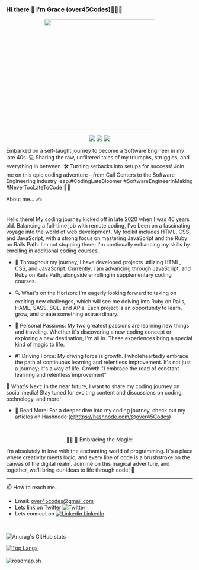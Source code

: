 ### Hi there 👋 I'm Grace (over45Codes)💜🇲🇽
<p align="center">
<img src="https://user-images.githubusercontent.com/26774028/205184472-ca310add-53b1-43bf-8113-e5901b914878.png" data-canonical-src="[https://gyazo.com/eb5c5741b6a9a16c692170a41a49c858.png](https://user-images.githubusercontent.com/26774028/205184472-ca310add-53b1-43bf-8113-e5901b914878.png)" width="300" height="300" /></p>

<p align="center">
<img src="https://img.shields.io/badge/HTML5-E34F26?style=for-the-badge&logo=html5&logoColor=white" /> <img src="https://img.shields.io/badge/CSS3-1572B6?style=for-the-badge&logo=css3&logoColor=white" /> <img src="https://img.shields.io/badge/JavaScript-F7DF1E?style=for-the-badge&logo=javascript&logoColor=black" /></p>

<p align="center">

Embarked on a self-taught journey to become a Software Engineer in my late 40s. 💻 Sharing the raw, unfiltered tales of my triumphs, struggles, and everything in between. 🛠️ Turning setbacks into setups for success! Join me on this epic coding adventure—from Call Centers to the Software Engineering industry leap.#CodingLateBloomer #SoftwareEngineerInMaking #NeverTooLateToCode 🚀✨
<br>
</p>
About me...
✍️
<br>
<br>

Hello there! My coding journey kicked off in late 2020 when I was 46 years old. Balancing a full-time job with remote coding, I've been on a fascinating voyage into the world of web development. My toolkit includes HTML, CSS, and JavaScript, with a strong focus on mastering JavaScript and the Ruby on Rails Path. I'm not stopping there; I'm continually enhancing my skills by enrolling in additional coding courses.
- 🌱 Throughout my journey, I have developed projects utilizing HTML, CSS, and JavaScript. Currently, I am advancing through JavaScript, and Ruby on Rails Path, alongside enrolling in supplementary coding courses. 

- 🔍 What's on the Horizon: 
I'm eagerly looking forward to taking on exciting new challenges, which will see me delving into Ruby on Rails, HAML, SASS, SQL, and APIs. Each project is an opportunity to learn, grow, and create something extraordinary.

- 💖 Personal Passions: 
My two greatest passions are learning new things and traveling. Whether it's discovering a new coding concept or exploring a new destination, I'm all in. These experiences bring a special kind of magic to life.

- #1 Driving Force:
My driving force is growth. I wholeheartedly embrace the path of continuous learning and relentless improvement. It's not just a journey; it's a way of life. Growth "I embrace the road of constant learning and relentless improvement"

🌱 What's Next: 
In the near future, I want to share my coding journey on social media! Stay tuned for exciting content and discussions on coding, technology, and more!

- 📖 Read More:
For a deeper dive into my coding journey, check out my articles on Hashnode:(@https://hashnode.com/@over45Codes) 
<br>
<p align="center">
👩🏻‍ 🌺 Embracing the Magic:

I'm absolutely in love with the enchanting world of programming. It's a place where creativity meets logic, and every line of code is a brushstroke on the canvas of the digital realm. Join me on this magical adventure, and together, we'll bring our ideas to life through code! 💫</p>

********
📫 How to reach me... 
- Email: over45codes@gmail.com
- Lets link on Twitter [![Twitter](https://img.shields.io/twitter/url/https/twitter.com/cloudposse.svg?style=social&label=Follow%20%40over45Codes)](https://twitter.com/over45Codes)
- Lets connect on [![Linkedin](https://i.stack.imgur.com/gVE0j.png) LinkedIn](https://www.linkedin.com/in/castanedagrace/)
<br>


![Anurag's GitHub stats](https://github-readme-stats.vercel.app/api?username=over45Codes&show_icons=true&theme=radical)
<br>

[![Top Langs](https://github-readme-stats.vercel.app/api/top-langs/?username=over45Codes)](https://github.com/anuraghazra/github-readme-stats) <br> <br>
[![roadmap.sh](https://api.roadmap.sh/v1-badge/wide/64975e8cd99c9d6731933b40?variant=dark)](https://roadmap.sh)
<br>


<!--
**Gracii/gracii** is a ✨ _special_ ✨ repository because its `README.md` (this file) appears on your GitHub profile.
**Technolgy Stack:**

<img src="https://img.shields.io/badge/HTML5-E34F26?style=for-the-badge&logo=html5&logoColor=white" /> <img src="https://img.shields.io/badge/CSS3-1572B6?style=for-the-badge&logo=css3&logoColor=white" /> <img src="https://img.shields.io/badge/JavaScript-F7DF1E?style=for-the-badge&logo=javascript&logoColor=black" />


Here are some ideas to get you started:

- 🔭 I’m currently learning new technical Software Development skills.
- 🌱 I’m currently learning French Language!
- 👯 I’m looking to collaborate to Open Source Project.

- 🤔 I’m looking for help with ...
- 💬 Ask me about ...
- 📫 How to reach me: ...
- 😄 Pronouns: ...
- ⚡ Fun fact: ...
- 🔭 I’m currently learning new technical Software Development skills.

[![Challenge | 100 Days of Code](https://img.shields.io/static/v1?label=Challenge&labelColor=384357&message=100%20Days%20of%20Code&color=00b4ee&style=for-the-badge&link=https://www.https://leonnoel.com/100devs/)](https://https://leonnoel.com/100devs/)


<!--
**over45Codes/over45Codes** is a ✨ _special_ ✨ repository because its `README.md` (this file) appears on your GitHub profile.

Here are some ideas to get you started:

- 🔭 I’m currently working on ...
- 🌱 I’m currently learning ...
- 👯 I’m looking to collaborate on ...
- 🤔 I’m looking for help with ...
- 💬 Ask me about ...
- 📫 How to reach me: ...
- 😄 Pronouns: ...
- ⚡ Fun fact: ...
-->
